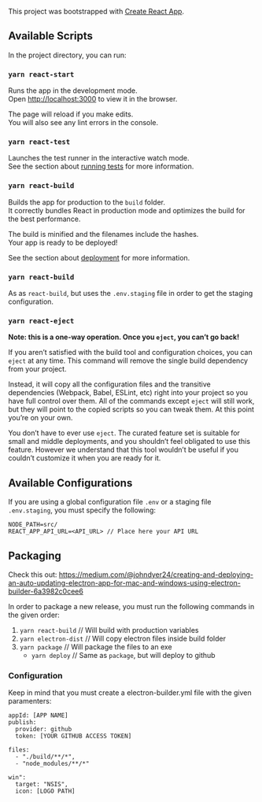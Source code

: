 This project was bootstrapped with [Create React App](https://github.com/facebook/create-react-app).

## Available Scripts

In the project directory, you can run:

### `yarn react-start`

Runs the app in the development mode.<br />
Open [http://localhost:3000](http://localhost:3000) to view it in the browser.

The page will reload if you make edits.<br />
You will also see any lint errors in the console.

### `yarn react-test`

Launches the test runner in the interactive watch mode.<br />
See the section about [running tests](https://facebook.github.io/create-react-app/docs/running-tests) for more information.

### `yarn react-build`

Builds the app for production to the `build` folder.<br />
It correctly bundles React in production mode and optimizes the build for the best performance.

The build is minified and the filenames include the hashes.<br />
Your app is ready to be deployed!

See the section about [deployment](https://facebook.github.io/create-react-app/docs/deployment) for more information.

### `yarn react-build`

As as `react-build`, but uses the `.env.staging` file in order to get the staging configuration.

### `yarn react-eject`

**Note: this is a one-way operation. Once you `eject`, you can’t go back!**

If you aren’t satisfied with the build tool and configuration choices, you can `eject` at any time. This command will remove the single build dependency from your project.

Instead, it will copy all the configuration files and the transitive dependencies (Webpack, Babel, ESLint, etc) right into your project so you have full control over them. All of the commands except `eject` will still work, but they will point to the copied scripts so you can tweak them. At this point you’re on your own.

You don’t have to ever use `eject`. The curated feature set is suitable for small and middle deployments, and you shouldn’t feel obligated to use this feature. However we understand that this tool wouldn’t be useful if you couldn’t customize it when you are ready for it.

## Available Configurations

If you are using a global configuration file `.env` or a staging file `.env.staging`, you must specify the following:

```
NODE_PATH=src/
REACT_APP_API_URL=<API_URL> // Place here your API URL
```

## Packaging

Check this out: https://medium.com/@johndyer24/creating-and-deploying-an-auto-updating-electron-app-for-mac-and-windows-using-electron-builder-6a3982c0cee6

In order to package a new release, you must run the following commands in the given order:
1. `yarn react-build` // Will build with production variables
2. `yarn electron-dist` // Will copy electron files inside build folder
3. `yarn package` // Will package the files to an exe
   * `yarn deploy`  // Same as `package`, but will deploy to github

### Configuration

Keep in mind that you must create a electron-builder.yml file with the given paramenters:

```
appId: [APP NAME]
publish:
  provider: github
  token: [YOUR GITHUB ACCESS TOKEN]

files:
  - "./build/**/*",
  - "node_modules/**/*"

win":
  target: "NSIS",
  icon: [LOGO PATH]
```